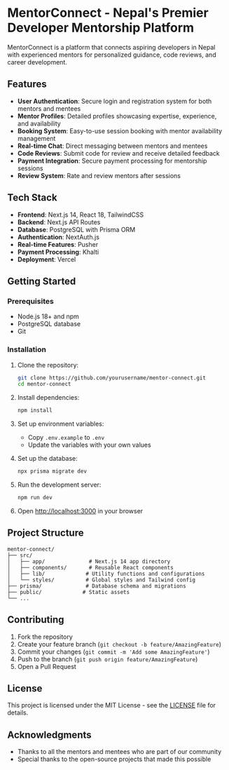 # MentorConnect - Nepal's Premier Developer Mentorship Platform

MentorConnect is a platform that connects aspiring developers in Nepal with experienced mentors for personalized guidance, code reviews, and career development.

## Features

- **User Authentication**: Secure login and registration system for both mentors and mentees
- **Mentor Profiles**: Detailed profiles showcasing expertise, experience, and availability
- **Booking System**: Easy-to-use session booking with mentor availability management
- **Real-time Chat**: Direct messaging between mentors and mentees
- **Code Reviews**: Submit code for review and receive detailed feedback
- **Payment Integration**: Secure payment processing for mentorship sessions
- **Review System**: Rate and review mentors after sessions

## Tech Stack

- **Frontend**: Next.js 14, React 18, TailwindCSS
- **Backend**: Next.js API Routes
- **Database**: PostgreSQL with Prisma ORM
- **Authentication**: NextAuth.js
- **Real-time Features**: Pusher
- **Payment Processing**: Khalti
- **Deployment**: Vercel

## Getting Started

### Prerequisites

- Node.js 18+ and npm
- PostgreSQL database
- Git

### Installation

1. Clone the repository:

   ```bash
   git clone https://github.com/yourusername/mentor-connect.git
   cd mentor-connect
   ```

2. Install dependencies:

   ```bash
   npm install
   ```

3. Set up environment variables:
   - Copy `.env.example` to `.env`
   - Update the variables with your own values

4. Set up the database:

   ```bash
   npx prisma migrate dev
   ```

5. Run the development server:

   ```bash
   npm run dev
   ```

6. Open [http://localhost:3000](http://localhost:3000) in your browser

## Project Structure

```
mentor-connect/
├── src/
│   ├── app/              # Next.js 14 app directory
│   ├── components/       # Reusable React components
│   ├── lib/             # Utility functions and configurations
│   └── styles/          # Global styles and Tailwind config
├── prisma/              # Database schema and migrations
├── public/             # Static assets
└── ...
```

## Contributing

1. Fork the repository
2. Create your feature branch (`git checkout -b feature/AmazingFeature`)
3. Commit your changes (`git commit -m 'Add some AmazingFeature'`)
4. Push to the branch (`git push origin feature/AmazingFeature`)
5. Open a Pull Request

## License

This project is licensed under the MIT License - see the [LICENSE](LICENSE) file for details.

## Acknowledgments

- Thanks to all the mentors and mentees who are part of our community
- Special thanks to the open-source projects that made this possible
